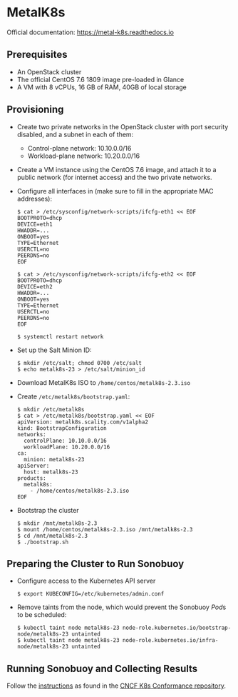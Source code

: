 # MetalK8s
Official documentation: https://metal-k8s.readthedocs.io

## Prerequisites
- An OpenStack cluster
- The official CentOS 7.6 1809 image pre-loaded in Glance
- A VM with 8 vCPUs, 16 GB of RAM, 40GB of local storage

## Provisioning
- Create two private networks in the OpenStack cluster with port security
  disabled, and a subnet in each of them:

  * Control-plane network: 10.10.0.0/16
  * Workload-plane network: 10.20.0.0/16

- Create a VM instance using the CentOS 7.6 image, and attach it to a public
  network (for internet access) and the two private networks.

- Configure all interfaces in (make sure to fill in the appropriate MAC
  addresses):

  ```
  $ cat > /etc/sysconfig/network-scripts/ifcfg-eth1 << EOF
  BOOTPROTO=dhcp
  DEVICE=eth1
  HWADDR=...
  ONBOOT=yes
  TYPE=Ethernet
  USERCTL=no
  PEERDNS=no
  EOF

  $ cat > /etc/sysconfig/network-scripts/ifcfg-eth2 << EOF
  BOOTPROTO=dhcp
  DEVICE=eth2
  HWADDR=...
  ONBOOT=yes
  TYPE=Ethernet
  USERCTL=no
  PEERDNS=no
  EOF

  $ systemctl restart network
  ```

- Set up the Salt Minion ID:

  ```
  $ mkdir /etc/salt; chmod 0700 /etc/salt
  $ echo metalk8s-23 > /etc/salt/minion_id
  ```

- Download MetalK8s ISO to `/home/centos/metalk8s-2.3.iso`

- Create `/etc/metalk8s/bootstrap.yaml`:

  ```
  $ mkdir /etc/metalk8s
  $ cat > /etc/metalk8s/bootstrap.yaml << EOF
  apiVersion: metalk8s.scality.com/v1alpha2
  kind: BootstrapConfiguration
  networks:
    controlPlane: 10.10.0.0/16
    workloadPlane: 10.20.0.0/16
  ca:
    minion: metalk8s-23
  apiServer:
    host: metalk8s-23
  products:
    metalk8s:
      - /home/centos/metalk8s-2.3.iso
  EOF
  ```

- Bootstrap the cluster

  ```
  $ mkdir /mnt/metalk8s-2.3
  $ mount /home/centos/metalk8s-2.3.iso /mnt/metalk8s-2.3
  $ cd /mnt/metalk8s-2.3
  $ ./bootstrap.sh
  ```

## Preparing the Cluster to Run Sonobuoy

- Configure access to the Kubernetes API server

  ```
  $ export KUBECONFIG=/etc/kubernetes/admin.conf
  ```

- Remove taints from the node, which would prevent the Sonobuoy *Pod*s to be
  scheduled:

  ```
  $ kubectl taint node metalk8s-23 node-role.kubernetes.io/bootstrap-
  node/metalk8s-23 untainted
  $ kubectl taint node metalk8s-23 node-role.kubernetes.io/infra-
  node/metalk8s-23 untainted
  ```

## Running Sonobuoy and Collecting Results

Follow the
[instructions](https://github.com/cncf/k8s-conformance/blob/83d687c5aaf65a6fa462a5476553e92774730d3a/instructions.md)
as found in the [CNCF K8s Conformance repository](https://github.com/cncf/k8s-conformance).
